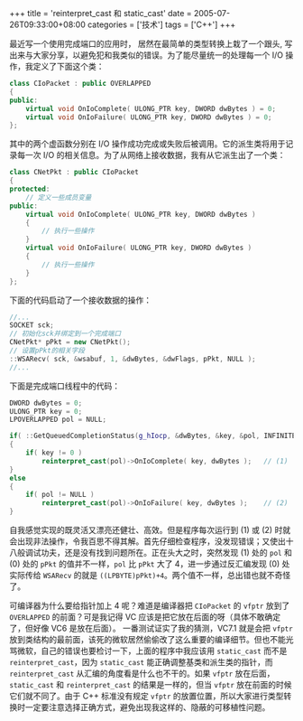 +++
title = 'reinterpret_cast 和 static_cast'
date = 2005-07-26T09:33:00+08:00
categories = ['技术']
tags = ['C++']
+++

最近写一个使用完成端口的应用时， 居然在最简单的类型转换上栽了一个跟头, 写出来与大家分享，以避免犯和我类似的错误。为了能尽量统一的处理每一个 I/O 操作，我定义了下面这个类：

```cpp
class CIoPacket : public OVERLAPPED
{
public:
    virtual void OnIoComplete( ULONG_PTR key, DWORD dwBytes ) = 0;
    virtual void OnIoFailure( ULONG_PTR key, DWORD dwBytes ) = 0;
};
```

其中的两个虚函数分别在 I/O 操作成功完成或失败后被调用。它的派生类将用于记录每一次 I/O 的相关信息。为了从网络上接收数据，我有从它派生出了一个类：

```cpp
class CNetPkt : public CIoPacket
{
protected:
    // 定义一些成员变量
public:
    virtual void OnIoComplete( ULONG_PTR key, DWORD dwBytes )
    {
        // 执行一些操作
    }
    virtual void OnIoFailure( ULONG_PTR key, DWORD dwBytes )
    {
        // 执行一些操作
    }
};
```

下面的代码启动了一个接收数据的操作：

```cpp
//...
SOCKET sck;
// 初始化sck并绑定到一个完成端口
CNetPkt* pPkt = new CNetPkt();
// 设置pPkt的相关字段
::WSARecv( sck, &wsabuf, 1, &dwBytes, &dwFlags, pPkt, NULL );               // (0)
//...
```

下面是完成端口线程中的代码：

```cpp
DWORD dwBytes = 0;
ULONG_PTR key = 0;
LPOVERLAPPED pol = NULL;

if( ::GetQueuedCompletionStatus(g_hIocp, &dwBytes, &key, &pol, INFINITE) )
{
    if( key != 0 )
        reinterpret_cast(pol)->OnIoComplete( key, dwBytes );   // (1)
}
else
{
    if( pol != NULL )
        reinterpret_cast(pol)->OnIoFailure( key, dwBytes );    // (2)
}
```

自我感觉实现的既灵活又漂亮还健壮、高效。但是程序每次运行到 (1) 或 (2) 时就会出现非法操作，令我百思不得其解。首先仔细检查程序，没发现错误；又使出十八般调试功夫，还是没有找到问题所在。正在头大之时，突然发现 (1) 处的 `pol` 和 (0) 处的 `pPkt` 的值并不一样，`pol` 比 `pPkt` 大了 4，进一步通过反汇编发现 (0) 处实际传给 `WSARecv` 的就是 `((LPBYTE)pPkt)+4`。两个值不一样，总出错也就不奇怪了。

可编译器为什么要给指针加上 4 呢？难道是编译器把 `CIoPacket` 的 `vfptr` 放到了 `OVERLAPPED` 的前面？可是我记得 VC 应该是把它放在后面的呀（具体不敢确定了，但好像 VC6 是放在后面）。 一番测试证实了我的猜测，VC7.1 就是会把 `vfptr` 放到类结构的最前面，该死的微软居然偷偷改了这么重要的编译细节。但也不能光骂微软，自己的错误也要检讨一下，上面的程序中我应该用 `static_cast` 而不是 `reinterpret_cast`，因为 `static_cast` 能正确调整基类和派生类的指针，而 `reinterpret_cast` 从汇编的角度看是什么也不干的。如果 `vfptr` 放在后面，`static_cast` 和 `reinterpret_cast` 的结果是一样的，但当 `vfptr` 放在前面的时候它们就不同了。由于 C++ 标准没有规定 `vfptr` 的放置位置，所以大家进行类型转换时一定要注意选择正确方式，避免出现我这样的、隐蔽的可移植性问题。
